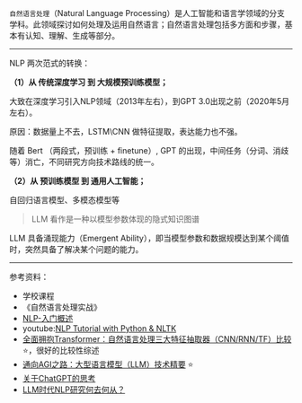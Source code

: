 
`自然语言处理`（Natural Language Processing）是人工智能和语言学领域的分支学科。此领域探讨如何处理及运用自然语言；自然语言处理包括多方面和步骤，基本有认知、理解、生成等部分。

-------------------

NLP 两次范式的转换：

**（1）从 传统深度学习 到 大规模预训练模型；**

大致在深度学习引入NLP领域（2013年左右），到GPT 3.0出现之前（2020年5月左右）。

原因：数据量上不去，LSTM\CNN 做特征提取，表达能力也不强。

随着 Bert （两段式，预训练 + finetune）, GPT 的出现，中间任务（分词、消歧等）消亡，不同研究方向技术路线的统一。


**（2）从 预训练模型 到 通用人工智能；**

自回归语言模型、多模态模型等

> LLM 看作是一种以模型参数体现的隐式知识图谱

LLM 具备涌现能力（Emergent Ability），即当模型参数和数据规模达到某个阈值时，突然具备了解决某个问题的能力。

--------------------

参考资料：
- 学校课程
- 《自然语言处理实战》
- [NLP-入门概述](https://easyai.tech/ai-definition/nlp/)
- youtube:[NLP Tutorial with Python & NLTK](https://www.youtube.com/watch?v=X2vAabgKiuM)
- [全面拥抱Transformer：自然语言处理三大特征抽取器（CNN/RNN/TF）比较](https://zhuanlan.zhihu.com/p/54743941) ⭐️，很好的比较性综述
- [通向AGI之路：大型语言模型（LLM）技术精要](https://zhuanlan.zhihu.com/p/597586623) ⭐️
- [关于ChatGPT的思考](http://fancyerii.github.io/2023/02/20/about-chatgpt/)
- [LLM时代NLP研究何去何从？](https://mp.weixin.qq.com/s/6hP3Ra2_gq9JYBIjCzeU3g)